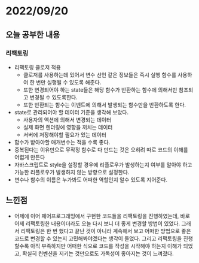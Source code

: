# 2022/09/20

## 오늘 공부한 내용

### 리팩토링

- 리팩토링 클로저 적용
    - 클로저를 사용하는데 있어서 변수 선언 같은 정보들은 즉시 실행 함수를 사용하여 한 번만 실행될 수 있도록 해준다.
    - 또한 변경되어야 하는 state들은 해당 함수가 반환하는 함수에 의해서만 참조되고 변경될 수 있도록한다.
    - 또한 반환되는 함수는 이벤트에 의해서 발생되는 함수만을 반환하도록 한다.
- state로 관리되어야 할 데이터 기준을 생각해 보았다.
    - 사용자의 액션에 의해서 변경되는 데이터
    - 실제 화면 렌더링에 영향을 끼치는 데이터
    - 서버에 저장해야할 필요가 있는 데이터
- 함수가 받아야할 매개변수는 적을 수록 좋다.
- 중복된다는 이유만으로 무작정 함수로 다 만드는 것은 오히려 따로 코드의 이해를 어렵게 만든다
- 자바스크립트로 style을 설정할 경우에 리플로우가 발생하는지 여부를 알아야 하고 가능한 리플로우가 발생하지 않는 방향으로 설정한다.
- 변수나 함수의 이름은 누가봐도 어떠한 역할인지 알수 있도록 지어준다.

## 느낀점

- 어제에 이어 페어프로그래밍에서 구현한 코드들을 리팩토링을 진행하였는데, 바로 어제 리팩토링한 내용이더라도 오늘 다시 보니 더 좋게 변경할 방법이 있었다. 그래서 리팩토링은 한 번 했다고 끝난 것이 아니라 계속해서 보고 어떠한 방법으로 좋은 코드로 변경할 수 있는지 고민해봐야겠다는 생각이 들었다. 그리고 리팩토링을 진행할수록 아직 부족하지만 어떠한 식으로 코드를 작성을 시작해야 하는지 이해가 되었고, 확실히 컨벤션을 지키는 것만으로도 가독성이 좋아지는 것이 느껴졌다.
